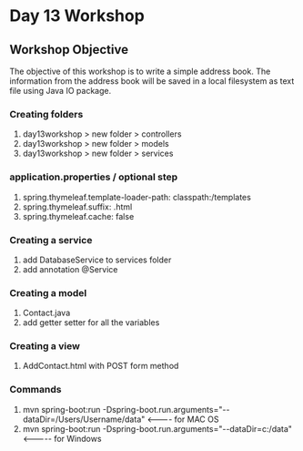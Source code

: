 # Day 13 Workshop

## Workshop Objective

The objective of this workshop is to write a simple address book. The
information from the address book will be saved in a local filesystem as text
file using Java IO package.

### Creating folders
1.  day13workshop  > new folder >  controllers
2.  day13workshop > new folder >  models
3.  day13workshop > new folder > services

###  application.properties / optional step
1. spring.thymeleaf.template-loader-path: classpath:/templates
2. spring.thymeleaf.suffix: .html
3. spring.thymeleaf.cache:  false

### Creating a service
1. add DatabaseService to services folder
2. add annotation @Service 

### Creating a model
1. Contact.java
2. add getter setter for all the variables

### Creating a view
1. AddContact.html with POST form method

### Commands
1.  mvn spring-boot:run -Dspring-boot.run.arguments="--dataDir=/Users/Username/data" <---- for MAC OS
2.  mvn spring-boot:run -Dspring-boot.run.arguments="--dataDir=c:/data" <----- for Windows
